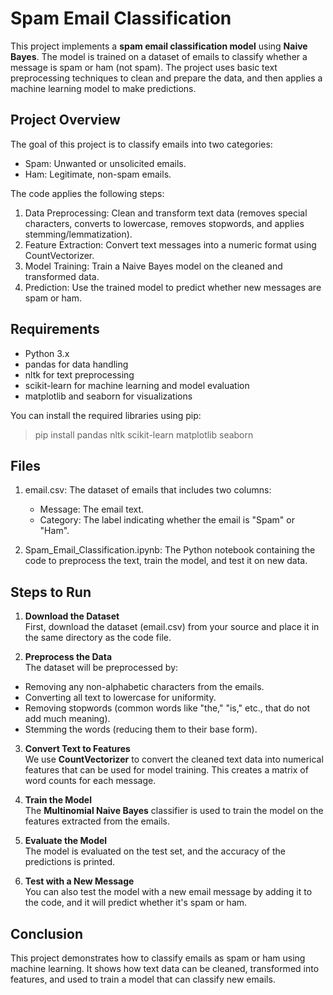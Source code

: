 # Spam Email Classification

This project implements a **spam email classification model** using **Naive Bayes**. The model is trained on a dataset of emails to classify whether a message is spam or ham (not spam). The project uses basic text preprocessing techniques to clean and prepare the data, and then applies a machine learning model to make predictions.

## Project Overview

The goal of this project is to classify emails into two categories:
- Spam: Unwanted or unsolicited emails.
- Ham: Legitimate, non-spam emails.

The code applies the following steps:

1. Data Preprocessing: Clean and transform text data (removes special characters, converts to lowercase, removes stopwords, and applies stemming/lemmatization).
2. Feature Extraction: Convert text messages into a numeric format using CountVectorizer.
3. Model Training: Train a Naive Bayes model on the cleaned and transformed data.
4. Prediction: Use the trained model to predict whether new messages are spam or ham.

## Requirements

- Python 3.x
- pandas for data handling
- nltk for text preprocessing
- scikit-learn for machine learning and model evaluation
- matplotlib and seaborn for visualizations 

You can install the required libraries using pip:

> pip install pandas nltk scikit-learn matplotlib seaborn

## Files

1. email.csv: The dataset of emails that includes two columns:

    - Message: The email text.
    - Category: The label indicating whether the email is "Spam" or "Ham".

2. Spam_Email_Classification.ipynb: The Python notebook containing the code to preprocess the text, train the model, and test it on new data.

## Steps to Run  

1. **Download the Dataset** <br>
First, download the dataset (email.csv) from your source and place it in the same directory as the code file.

2. **Preprocess the Data**<br>
The dataset will be preprocessed by:
- Removing any non-alphabetic characters from the emails.
- Converting all text to lowercase for uniformity.
- Removing stopwords (common words like "the," "is," etc., that do not add much meaning).
- Stemming the words (reducing them to their base form).

3. **Convert Text to Features**<br>
We use **CountVectorizer** to convert the cleaned text data into numerical features that can be used for model training. This creates a matrix of word counts for each message.

4. **Train the Model**<br>
The **Multinomial Naive Bayes** classifier is used to train the model on the features extracted from the emails.

5. **Evaluate the Model**<br>
The model is evaluated on the test set, and the accuracy of the predictions is printed.

6. **Test with a New Message**<br>
You can also test the model with a new email message by adding it to the code, and it will predict whether it's spam or ham.

## Conclusion
This project demonstrates how to classify emails as spam or ham using machine learning. It shows how text data can be cleaned, transformed into features, and used to train a model that can classify new emails.
